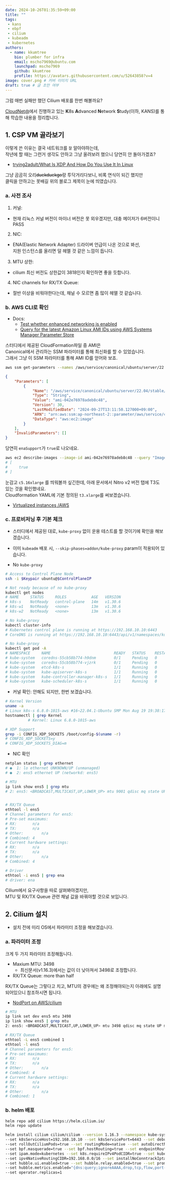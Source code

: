 ```yaml
---
date: 2024-10-26T01:35:59+09:00
title: ""
tags:
 - kans
 - ebpf
 - cilium
 - kubeadm
 - kubernetes
authors:
  - name: kkumtree
    bio: plumber for infra
    email: mscho7969@ubuntu.com
    launchpad: mscho7969
    github: kkumtree
    profile: https://avatars.githubusercontent.com/u/52643858?v=4 
image: cover.png # 커버 이미지 URL
draft: true # 글 초안 여부
---
```


그럼 매번 실패만 했던 Cilium 배포를 한번 해볼까요?  

[CloudNet@](https://gasidaseo.notion.site/CloudNet-Blog-c9dfa44a27ff431dafdd2edacc8a1863)에서 진행하고 있는 **K**8s **A**dvanced **N**etwork **S**tudy(이하, KANS)를 통해 학습한 내용을 정리합니다.  

## 1. CSP VM 골라보기  

이렇게 쓴 이유는 결국 네트워크를 `잘` 알아야하는데,  
작년에 할 때는 그런거 생각도 안하고 그냥 올려보려 했으니 당연히 안 돌아가겠죠?  

- [trying2adult/What Is XDP And How Do You Use It In Linux](https://trying2adult.com/what-is-xdp-and-how-do-you-use-it-in-linux-amazon-ec2-example/)  

그냥 곰곰히 오리~~duckduckgo~~랑 투닥거리다보니, 비록 연식이 되긴 했지만  
클릭을 안하고는 못배길 위의 블로그 제목이 눈에 띄였습니다.  

### a. 사전 조사  

1. 커널:  
  - 현재 리눅스 커널 버전이 마이너 버전은 못 외우겠지만, 대충 메이저가 6버전이니 PASS
2. NIC:  
  - ENA(Elastic Network Adapter) 드라이버 언급이 나온 것으로 봐선,  
    지원 인스턴스를 올리면 덜 헤멜 것 같은 느낌이 듭니다.  
3. MTU 상한: 
  - cilium 최신 버전도 상한값이 3818인지 확인하면 좋을 듯합니다. 
4. NIC channels for RX/TX Queue:  
  - 절반 이상을 비워야한다는데, 채널 수 모르면 좀 많이 헤맬 것 같습니다.  

### b. AWS CLI로 확인 

- Docs:  
  - [Test whether enhanced networking is enabled](https://docs.aws.amazon.com/AWSEC2/latest/UserGuide/enhanced-networking-ena.html#test-enhanced-networking-ena)  
  - [Query for the latest Amazon Linux AMI IDs using AWS Systems Manager Parameter Store](https://aws.amazon.com/blogs/compute/query-for-the-latest-amazon-linux-ami-ids-using-aws-systems-manager-parameter-store/)

스터디에서 제공된 CloudFormation파일 중 AMI은  
Canonical에서 관리하는 SSM 파라미터를 통해 최신화를 할 수 있었습니다.  
그래서 그냥 이 SSM 파라미터를 통해 AMI ID를 얻어와 보죠.  

```bash
aws ssm get-parameters --names /aws/service/canonical/ubuntu/server/22.04/stable/current/amd64/hvm/ebs-gp2/ami-id --region ap-northeast-2
```

```json
{
    "Parameters": [
        {
            "Name": "/aws/service/canonical/ubuntu/server/22.04/stable/current/amd64/hvm/ebs-gp2/ami-id",
            "Type": "String",
            "Value": "ami-042e76978adeb8c48",
            "Version": 30,
            "LastModifiedDate": "2024-09-27T13:11:50.127000+09:00",
            "ARN": "arn:aws:ssm:ap-northeast-2::parameter/aws/service/canonical/ubuntu/server/22.04/stable/current/amd64/hvm/ebs-gp2/ami-id",
            "DataType": "aws:ec2:image"
        }
    ],
    "InvalidParameters": []
}
```

당연히 `enaSupport`가 `true`로 나오네요. 

```bash
aws ec2 describe-images --image-id ami-042e76978adeb8c48 --query "Images[].EnaSupport"
# [
#     true
# ]
```

눈감고 `c5.16xlarge` 를 띄워볼까 싶긴한데, 아래 문서에서 Nitro v2 버전 탭에 T3도 있는 것을 확인했네요.  
Cloudformation YAML에 기본 정의된 `t3.xlarge`를 써보겠습니다.  
- [Virtualized instances
/AWS](https://docs.aws.amazon.com/ec2/latest/instancetypes/ec2-nitro-instances.html#nitro-instance-types)

### c. 프로비저닝 후 기본 체크  

- 스터디에서 제공된 대로, `kube-proxy` 없이 운용 테스트를 할 것이기에 확인을 해보겠습니다.  
- 이미 `kubeadm` 배포 시, `--skip-phases=addon/kube-proxy` param이 적용되어 있습니다.  

- No `kube-proxy`  

```bash
# Access to Control Plane Node
ssh -i $Keypair ubuntu@$ControlPlaneIP  

# Not ready because of no kube-proxy 
kubectl get nodes
# NAME     STATUS     ROLES           AGE   VERSION
# k8s-s    NotReady   control-plane   14m   v1.30.6
# k8s-w1   NotReady   <none>          13m   v1.30.6
# k8s-w2   NotReady   <none>          13m   v1.30.6

# No kube-proxy
kubectl cluster-info
# Kubernetes control plane is running at https://192.168.10.10:6443
# CoreDNS is running at https://192.168.10.10:6443/api/v1/namespaces/kube-system/services/kube-dns:dns/proxy

# No kube-proxy  
kubectl get pod -A
# NAMESPACE     NAME                            READY   STATUS    RESTARTS   AGE
# kube-system   coredns-55cb58b774-h9dnm        0/1     Pending   0          14m
# kube-system   coredns-55cb58b774-vjzrk        0/1     Pending   0          14m
# kube-system   etcd-k8s-s                      1/1     Running   0          14m
# kube-system   kube-apiserver-k8s-s            1/1     Running   0          14m
# kube-system   kube-controller-manager-k8s-s   1/1     Running   0          14m
# kube-system   kube-scheduler-k8s-s            1/1     Running   0          14m
```

- 커널 확인: 안해도 되지만, 한번 보겠습니다.  

```bash
# Kernel Version
uname -a
# Linux k8s-s 6.8.0-1015-aws #16~22.04.1-Ubuntu SMP Mon Aug 19 19:38:17 UTC 2024 x86_64 x86_64 x86_64 GNU/Linux
hostnamectl | grep Kernel
          # Kernel: Linux 6.8.0-1015-aws

# XDP Support
grep -i CONFIG_XDP_SOCKETS /boot/config-$(uname -r)
# CONFIG_XDP_SOCKETS=y
# CONFIG_XDP_SOCKETS_DIAG=m
```

- NIC 확인  

```bash
netplan status | grep ethernet
# ●  1: lo ethernet UNKNOWN/UP (unmanaged)
# ●  2: ens5 ethernet UP (networkd: ens5)

# MTU
ip link show ens5 | grep mtu
# 2: ens5: <BROADCAST,MULTICAST,UP,LOWER_UP> mtu 9001 qdisc mq state UP mode DEFAULT group default qlen 1000


# RX/TX Queue
ethtool -l ens5
# Channel parameters for ens5:
# Pre-set maximums:
# RX:		n/a
# TX:		n/a
# Other:		n/a
# Combined:	4
# Current hardware settings:
# RX:		n/a
# TX:		n/a
# Other:		n/a
# Combined:	4

# Driver
ethtool -i ens5 | grep ena
# driver: ena
```

Cilium에서 요구사항을 따로 살펴봐야겠지만,  
MTU 및 RX/TX Queue 관련 채널 값을 바꿔야할 것으로 보입니다.  

## 2. Cilium 설치

- 설치 전에 미리 OS에서 파라미터 조정을 해보겠습니다.  

### a. 파라미터 조정

크게 두 가지 파라미터 조정해둡니다.  
- Maxium MTU: 3498  
  - 최신문서(v1.16.3)에서는 값이 더 낮아져서 3498로 조정합니다.  
- RX/TX Queue: more than half  

RX/TX Queue는 그렇다고 치고, MTU의 경우에는 왜 조정해야되는지 아래에도 설명되어있으니 참조하시면 됩니다.  
- [NodPort on AWS/cilium](https://docs.cilium.io/en/stable/network/kubernetes/kubeproxy-free/#nodeport-xdp-on-aws)

```bash
# MTU
ip link set dev ens5 mtu 3498
ip link show ens5 | grep mtu
2: ens5: <BROADCAST,MULTICAST,UP,LOWER_UP> mtu 3498 qdisc mq state UP mode DEFAULT group default qlen 1000

# RX/TX Queue
ethtool -L ens5 combined 1
ethtool -l ens5
# Channel parameters for ens5:
# Pre-set maximums:
# RX:		n/a
# TX:		n/a
# Other:		n/a
# Combined:	4
# Current hardware settings:
# RX:		n/a
# TX:		n/a
# Other:		n/a
# Combined:	1
```

### b. helm 배포  

```bash  
helm repo add cilium https://helm.cilium.io/
helm repo update

helm install cilium cilium/cilium --version 1.16.3 --namespace kube-system \
--set k8sServiceHost=192.168.10.10 --set k8sServicePort=6443 --set debug.enabled=true \
--set rollOutCiliumPods=true --set routingMode=native --set autoDirectNodeRoutes=true \
--set bpf.masquerade=true --set bpf.hostRouting=true --set endpointRoutes.enabled=true \
--set ipam.mode=kubernetes --set k8s.requireIPv4PodCIDR=true --set kubeProxyReplacement=true \
--set ipv4NativeRoutingCIDR=192.168.0.0/16 --set installNoConntrackIptablesRules=true \
--set hubble.ui.enabled=true --set hubble.relay.enabled=true --set prometheus.enabled=true --set operator.prometheus.enabled=true --set hubble.metrics.enableOpenMetrics=true \
--set hubble.metrics.enabled="{dns:query;ignoreAAAA,drop,tcp,flow,port-distribution,icmp,httpV2:exemplars=true;labelsContext=source_ip\,source_namespace\,source_workload\,destination_ip\,destination_namespace\,destination_workload\,traffic_direction}" \
--set operator.replicas=1
```



